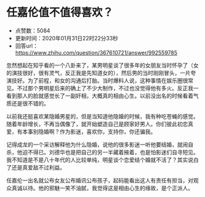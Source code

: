 # 任嘉伦值不值得喜欢？
- 点赞数：5084
- 更新时间：2020年01月31日22时22分33秒
- 回答url：https://www.zhihu.com/question/367610721/answer/992559785
<body>
 <p data-pid="mUrvWUZx">忽然想起在知乎看的一个八卦来了，某男明星谈了很多年的女朋友当时怀孕了（女的演技很好，很有灵气，反正我是先知道女的），然后男的当时刚刚冒头，一片夸演技好。为了前程，和女的沟通后打胎。当时爆料人说，这种事情在娱乐圈很常见。不过那个男明星后来的确上了不少大制作，不过也没觉得他有多火。反正我一看到那人的脸就感觉长了一副奸相，大概真的相由心生。以前没出名的时候看着气质还是很不错的。</p>
 <p data-pid="BKRIpbJk">以前我还挺喜欢某隐婚男星的，但是当知道他隐婚的时候，我有种吃苍蝇的感觉。随着年龄增长，不再当偶像了，就开始塑造自己是顾家好男人。你们彼此初恋真爱，有本事别隐婚啊？作为影迷，喜欢你，支持你，你还骗我。</p>
 <p data-pid="t0EP9tj-">记得成龙的一个采访解释他为什么隐婚，说他的很多影迷一听他要结婚，就闹自杀，他迫不得已。刘德华也是把自己的另一半藏着掖着，也是怕影迷们自寻短见。我不知道是不是八十年代的人比较单纯，明星谈个恋爱结个婚就不活了？其实说白了还是真爱敌不过利益。</p>
 <p data-pid="orZ7j2aw">任嘉伦一出名就公布女友公布婚讯公布孩子，起码能看出这人有责任有担当，对观众真诚以待。他的邪魅一笑不油腻，我觉得这是相由心生的缘故，是个正派人。</p>
</body>